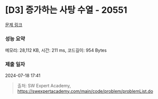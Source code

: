 # [D3] 증가하는 사탕 수열 - 20551 

[문제 링크](https://swexpertacademy.com/main/code/problem/problemDetail.do?contestProbId=AY4XhKTKU0IDFARM) 

### 성능 요약

메모리: 28,112 KB, 시간: 211 ms, 코드길이: 954 Bytes

### 제출 일자

2024-07-18 17:41



> 출처: SW Expert Academy, https://swexpertacademy.com/main/code/problem/problemList.do